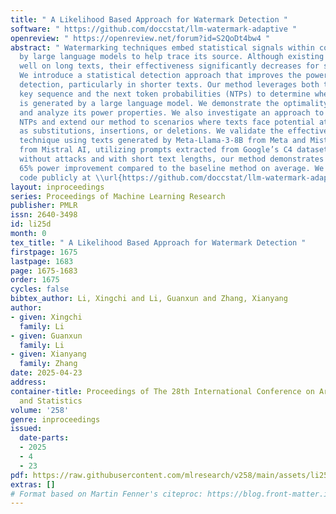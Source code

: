 ```yaml
---
title: " A Likelihood Based Approach for Watermark Detection "
software: " https://github.com/doccstat/llm-watermark-adaptive "
openreview: " https://openreview.net/forum?id=S2QoDt4bw4 "
abstract: " Watermarking techniques embed statistical signals within content generated
  by large language models to help trace its source. Although existing methods perform
  well on long texts, their effectiveness significantly decreases for shorter texts.
  We introduce a statistical detection approach that improves the power of watermark
  detection, particularly in shorter texts. Our method leverages both the watermark
  key sequence and the next token probabilities (NTPs) to determine whether a text
  is generated by a large language model. We demonstrate the optimality of our approach
  and analyze its power properties. We also investigate an approach to estimating
  NTPs and extend our method to scenarios where texts face potential attacks such
  as substitutions, insertions, or deletions. We validate the effectiveness of our
  technique using texts generated by Meta-Llama-3-8B from Meta and Mistral-7B-v0.1
  from Mistral AI, utilizing prompts extracted from Google’s C4 dataset. In scenarios
  without attacks and with short text lengths, our method demonstrates approximately
  65% power improvement compared to the baseline method on average. We release all
  code publicly at \\url{https://github.com/doccstat/llm-watermark-adaptive.} "
layout: inproceedings
series: Proceedings of Machine Learning Research
publisher: PMLR
issn: 2640-3498
id: li25d
month: 0
tex_title: " A Likelihood Based Approach for Watermark Detection "
firstpage: 1675
lastpage: 1683
page: 1675-1683
order: 1675
cycles: false
bibtex_author: Li, Xingchi and Li, Guanxun and Zhang, Xianyang
author:
- given: Xingchi
  family: Li
- given: Guanxun
  family: Li
- given: Xianyang
  family: Zhang
date: 2025-04-23
address:
container-title: Proceedings of The 28th International Conference on Artificial Intelligence
  and Statistics
volume: '258'
genre: inproceedings
issued:
  date-parts:
  - 2025
  - 4
  - 23
pdf: https://raw.githubusercontent.com/mlresearch/v258/main/assets/li25d/li25d.pdf
extras: []
# Format based on Martin Fenner's citeproc: https://blog.front-matter.io/posts/citeproc-yaml-for-bibliographies/
---
```

